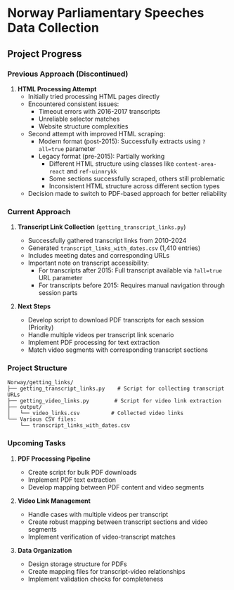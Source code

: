 # Norway Parliamentary Speeches Data Collection

## Project Progress

### Previous Approach (Discontinued)
1. **HTML Processing Attempt**
   - Initially tried processing HTML pages directly
   - Encountered consistent issues:
     - Timeout errors with 2016-2017 transcripts
     - Unreliable selector matches
     - Website structure complexities
   - Second attempt with improved HTML scraping:
     - Modern format (post-2015): Successfully extracts using `?all=true` parameter
     - Legacy format (pre-2015): Partially working
       - Different HTML structure using classes like `content-area-react` and `ref-uinnrykk`
       - Some sections successfully scraped, others still problematic
       - Inconsistent HTML structure across different section types
   - Decision made to switch to PDF-based approach for better reliability

### Current Approach
1. **Transcript Link Collection** (`getting_transcript_links.py`)
   - Successfully gathered transcript links from 2010-2024
   - Generated `transcript_links_with_dates.csv` (1,410 entries)
   - Includes meeting dates and corresponding URLs
   - Important note on transcript accessibility:
     - For transcripts after 2015: Full transcript available via `?all=true` URL parameter
     - For transcripts before 2015: Requires manual navigation through session parts

2. **Next Steps**
   - Develop script to download PDF transcripts for each session (Priority)
   - Handle multiple videos per transcript link scenario
   - Implement PDF processing for text extraction
   - Match video segments with corresponding transcript sections

### Project Structure
```
Norway/getting_links/
├── getting_transcript_links.py    # Script for collecting transcript URLs
├── getting_video_links.py        # Script for video link extraction
├── output/
│   └── video_links.csv          # Collected video links
└── Various CSV files:
    └── transcript_links_with_dates.csv
```

### Upcoming Tasks
1. **PDF Processing Pipeline**
   - Create script for bulk PDF downloads
   - Implement PDF text extraction
   - Develop mapping between PDF content and video segments

2. **Video Link Management**
   - Handle cases with multiple videos per transcript
   - Create robust mapping between transcript sections and video segments
   - Implement verification of video-transcript matches

3. **Data Organization**
   - Design storage structure for PDFs
   - Create mapping files for transcript-video relationships
   - Implement validation checks for completeness

